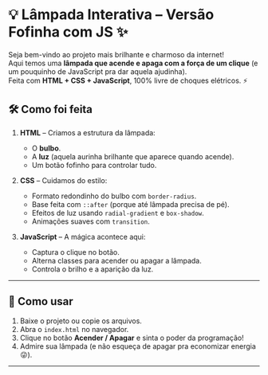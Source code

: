 # 💡 Lâmpada Interativa – Versão Fofinha com JS ✨

Seja bem-vindo ao projeto mais brilhante e charmoso da internet!  
Aqui temos uma **lâmpada que acende e apaga com a força de um clique** (e um pouquinho de JavaScript pra dar aquela ajudinha).  
Feita com **HTML + CSS + JavaScript**, 100% livre de choques elétricos. ⚡

## 🛠️ Como foi feita

1. **HTML** – Criamos a estrutura da lâmpada:
   - O **bulbo**.
   - A **luz** (aquela aurinha brilhante que aparece quando acende).
   - Um botão fofinho para controlar tudo.

2. **CSS** – Cuidamos do estilo:
   - Formato redondinho do bulbo com `border-radius`.
   - Base feita com `::after` (porque até lâmpada precisa de pé).
   - Efeitos de luz usando `radial-gradient` e `box-shadow`.
   - Animações suaves com `transition`.

3. **JavaScript** – A mágica acontece aqui:
   - Captura o clique no botão.
   - Alterna classes para acender ou apagar a lâmpada.
   - Controla o brilho e a aparição da luz.

---

## 🚀 Como usar

1. Baixe o projeto ou copie os arquivos.
2. Abra o `index.html` no navegador.
3. Clique no botão **Acender / Apagar** e sinta o poder da programação!
4. Admire sua lâmpada (e não esqueça de apagar pra economizar energia 😜).

---

